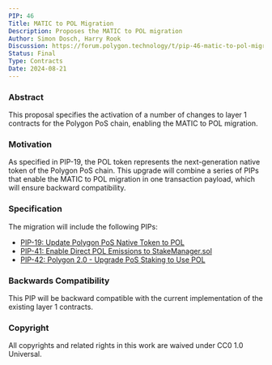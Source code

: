 ```yaml
---
PIP: 46
Title: MATIC to POL Migration 
Description: Proposes the MATIC to POL migration
Author: Simon Dosch, Harry Rook
Discussion: https://forum.polygon.technology/t/pip-46-matic-to-pol-migration/19672
Status: Final
Type: Contracts
Date: 2024-08-21
---
```


### Abstract

This proposal specifies the activation of a number of changes to layer 1 contracts for the Polygon PoS chain, enabling the MATIC to POL migration. 

### Motivation

As specified in PIP-19, the POL token represents the next-generation native token of the Polygon PoS chain. This upgrade will combine a series of PIPs that enable the MATIC to POL migration in one transaction payload, which will ensure backward compatibility. 

### Specification

The migration will include the following PIPs:

* [PIP-19: Update Polygon PoS Native Token to POL](https://github.com/maticnetwork/Polygon-Improvement-Proposals/blob/main/PIPs/PIP-19.md)
* [PIP-41: Enable Direct POL Emissions to StakeManager.sol](https://github.com/maticnetwork/Polygon-Improvement-Proposals/blob/main/PIPs/PIP-41.md)
* [PIP-42: Polygon 2.0 - Upgrade PoS Staking to Use POL](https://github.com/maticnetwork/Polygon-Improvement-Proposals/blob/main/PIPs/PIP-42.md)

### Backwards Compatibility

This PIP will be backward compatible with the current implementation of the existing layer 1 contracts.

### Copyright

All copyrights and related rights in this work are waived under CC0 1.0 Universal.


